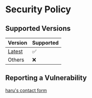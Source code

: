 <!-- vale Microsoft.Headings = NO -->
# Security Policy

## Supported Versions

| Version                                                         | Supported |
| --------------------------------------------------------------- | --------- |
| [Latest](https://github.com/haru52/discord_bot/releases/latest) | ✅        |
| Others                                                          | ❌        |

## Reporting a Vulnerability

[haru's contact form](https://docs.google.com/forms/d/e/1FAIpQLSddUF5PDhRpYPZ8VGVZClTBQCo-SQb4QzszOZanmWjUnH_stw/viewform?usp=sf_link)
